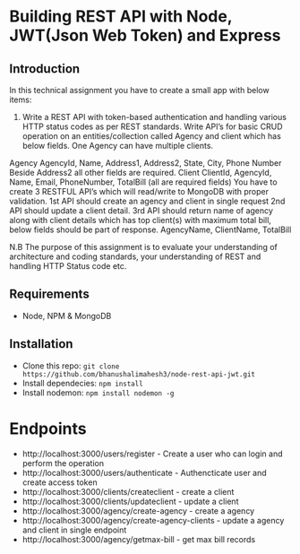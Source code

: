 # Building REST API with Node, JWT(Json Web Token) and Express

## Introduction

In this technical assignment you have to create a small app with below items:

1. Write a REST API with token-based authentication and handling various HTTP status codes as per REST standards.
   Write API’s for basic CRUD operation on an entities/collection called Agency and client which has below fields. One Agency can have multiple clients.

Agency
AgencyId, Name, Address1, Address2, State, City, Phone Number
Beside Address2 all other fields are required.
Client
ClientId, AgencyId, Name, Email, PhoneNumber, TotalBill (all are required fields)
You have to create 3 RESTFUL API’s which will read/write to MongoDB with proper validation.
1st API should create an agency and client in single request
2nd API should update a client detail.
3rd API should return name of agency along with client details which has top client(s) with maximum total bill, below fields should be part of response.
AgencyName, ClientName, TotalBill

N.B The purpose of this assignment is to evaluate your understanding of architecture and coding standards, your understanding of REST and handling HTTP Status code etc.

## Requirements

- Node, NPM & MongoDB

## Installation

- Clone this repo: `git clone https://github.com/bhanushalimahesh3/node-rest-api-jwt.git`
- Install dependecies: `npm install`
- Install nodemon: `npm install nodemon -g`

# Endpoints

- http://localhost:3000/users/register - Create a user who can login and perform the operation
- http://localhost:3000/users/authenticate - Authencticate user and create access token
- http://localhost:3000/clients/createclient - create a client
- http://localhost:3000/clients/updateclient - update a client
- http://localhost:3000/agency/create-agency - create a agency
- http://localhost:3000/agency/create-agency-clients - update a agency and client in single endpoint
- http://localhost:3000/agency/getmax-bill - get max bill records
